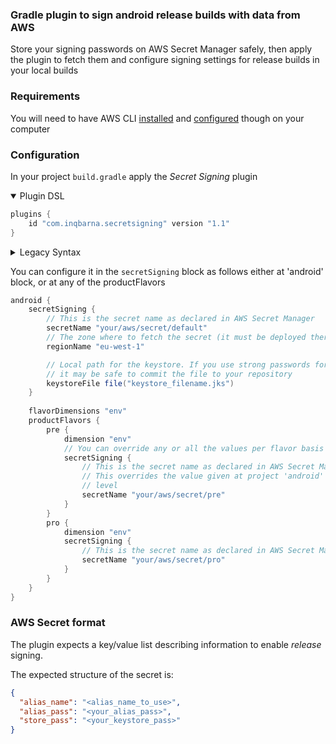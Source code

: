 ### Gradle plugin to sign android release builds with data from AWS

Store your signing passwords on AWS Secret Manager safely, then apply the plugin
to fetch them and configure signing settings for release builds in your local builds

### Requirements

You will need to have AWS CLI [installed](https://docs.aws.amazon.com/cli/latest/userguide/getting-started-install.html)
and [configured](https://docs.aws.amazon.com/cli/latest/userguide/getting-started-quickstart.html#getting-started-quickstart-new) though on your computer

### Configuration

In your project `build.gradle` apply the *Secret Signing* plugin

<details open>
<summary>Plugin DSL</summary>

```groovy
plugins {
    id "com.inqbarna.secretsigning" version "1.1"
}
```
</details>

<details>
<summary>Legacy Syntax</summary>

```groovy
buildscript {
  repositories {
    maven {
      url "https://plugins.gradle.org/m2/"
    }
  }
  dependencies {
    classpath "com.inqbarna:secretsigning:1.1"
  }
}

apply plugin: "com.inqbarna.secretsigning"
```
</details>


You can configure it in the `secretSigning` block as follows either at 'android' block, or at any of the 
productFlavors

```groovy
android {
    secretSigning {
        // This is the secret name as declared in AWS Secret Manager
        secretName "your/aws/secret/default"
        // The zone where to fetch the secret (it must be deployed there too)
        regionName "eu-west-1"

        // Local path for the keystore. If you use strong passwords for keystore and for alias
        // it may be safe to commit the file to your repository
        keystoreFile file("keystore_filename.jks")
    }
    
    flavorDimensions "env"
    productFlavors {
        pre {
            dimension "env"
            // You can override any or all the values per flavor basis
            secretSigning {
                // This is the secret name as declared in AWS Secret Manager
                // This overrides the value given at project 'android' configuration
                // level
                secretName "your/aws/secret/pre"
            }
        }
        pro {
            dimension "env"
            secretSigning {
                // This is the secret name as declared in AWS Secret Manager
                secretName "your/aws/secret/pro"
            }
        }
    }
}
```

### AWS Secret format

The plugin expects a key/value list describing information to enable *release* signing.

The expected structure of the secret is:

```json
{
  "alias_name": "<alias_name_to_use>",
  "alias_pass": "<your_alias_pass>",
  "store_pass": "<your_keystore_pass>"
}
```
